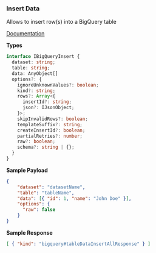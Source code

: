 ### Insert Data

Allows to insert row(s) into a BigQuery table

[Documentation](https://cloud.google.com/bigquery/docs/reference/standard-sql/dml-syntax)

**Types**

```typescript
interface IBigQueryInsert {
  dataset: string;
  table: string;
  data: AnyObject[]
  options?: {
    ignoreUnknownValues?: boolean;
    kind?: string;
    rows?: Array<{
      insertId?: string;
      json?: IJsonObject;
    }>;
    skipInvalidRows?: boolean;
    templateSuffix?: string;
    createInsertId?: boolean;
    partialRetries?: number;
    raw?: boolean;
    schema?: string | {};
  }
}
```

**Sample Payload**
```json
{
    "dataset": "datasetName",
    "table": "tableName",
    "data": [{ "id": 1, "name": "John Doe" }],
    "options": {
      "raw": false
    }
}
```

**Sample Response**
```json
[ { "kind": "bigquery#tableDataInsertAllResponse" } ]
```